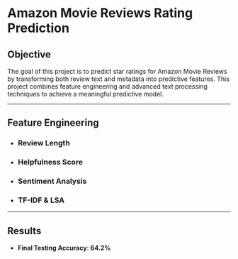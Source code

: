 # Amazon Movie Reviews Rating Prediction

## Objective
The goal of this project is to predict star ratings for Amazon Movie Reviews by transforming both review text and metadata into predictive features. This project combines feature engineering and advanced text processing techniques to achieve a meaningful predictive model.

---

## Feature Engineering

- ### Review Length
- ### Helpfulness Score
- ### Sentiment Analysis
- ### TF-IDF & LSA

---

## Results
- **Final Testing Accuracy**: **64.2%**

